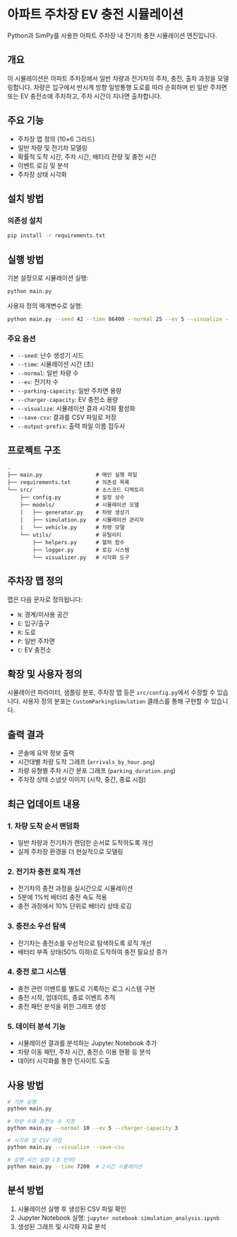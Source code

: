 # 아파트 주차장 EV 충전 시뮬레이션

Python과 SimPy를 사용한 아파트 주차장 내 전기차 충전 시뮬레이션 엔진입니다.

## 개요

이 시뮬레이션은 아파트 주차장에서 일반 차량과 전기차의 주차, 충전, 출차 과정을 모델링합니다. 차량은 입구에서 반시계 방향 일방통행 도로를 따라 순회하며 빈 일반 주차면 또는 EV 충전소에 주차하고, 주차 시간이 지나면 출차합니다.

## 주요 기능

- 주차장 맵 정의 (10×6 그리드)
- 일반 차량 및 전기차 모델링
- 확률적 도착 시간, 주차 시간, 배터리 잔량 및 충전 시간
- 이벤트 로깅 및 분석
- 주차장 상태 시각화

## 설치 방법

### 의존성 설치

```bash
pip install -r requirements.txt
```

## 실행 방법

기본 설정으로 시뮬레이션 실행:

```bash
python main.py
```

사용자 정의 매개변수로 실행:

```bash
python main.py --seed 42 --time 86400 --normal 25 --ev 5 --visualize --save-csv
```

### 주요 옵션

- `--seed`: 난수 생성기 시드
- `--time`: 시뮬레이션 시간 (초)
- `--normal`: 일반 차량 수
- `--ev`: 전기차 수
- `--parking-capacity`: 일반 주차면 용량
- `--charger-capacity`: EV 충전소 용량
- `--visualize`: 시뮬레이션 결과 시각화 활성화
- `--save-csv`: 결과를 CSV 파일로 저장
- `--output-prefix`: 출력 파일 이름 접두사

## 프로젝트 구조

```
.
├── main.py                 # 메인 실행 파일
├── requirements.txt        # 의존성 목록
└── src/                    # 소스코드 디렉토리
    ├── config.py           # 설정 상수
    ├── models/             # 시뮬레이션 모델
    │   ├── generator.py    # 차량 생성기
    │   ├── simulation.py   # 시뮬레이션 관리자
    │   └── vehicle.py      # 차량 모델
    └── utils/              # 유틸리티
        ├── helpers.py      # 헬퍼 함수
        ├── logger.py       # 로깅 시스템
        └── visualizer.py   # 시각화 도구
```

## 주차장 맵 정의

맵은 다음 문자로 정의됩니다:
- `N`: 경계/미사용 공간
- `E`: 입구/출구
- `R`: 도로
- `P`: 일반 주차면
- `C`: EV 충전소

## 확장 및 사용자 정의

시뮬레이션 파라미터, 샘플링 분포, 주차장 맵 등은 `src/config.py`에서 수정할 수 있습니다.
사용자 정의 분포는 `CustomParkingSimulation` 클래스를 통해 구현할 수 있습니다.

## 출력 결과

- 콘솔에 요약 정보 출력
- 시간대별 차량 도착 그래프 (`arrivals_by_hour.png`)
- 차량 유형별 주차 시간 분포 그래프 (`parking_duration.png`)
- 주차장 상태 스냅샷 이미지 (시작, 중간, 종료 시점)

## 최근 업데이트 내용

### 1. 차량 도착 순서 랜덤화
- 일반 차량과 전기차가 랜덤한 순서로 도착하도록 개선
- 실제 주차장 환경을 더 현실적으로 모델링

### 2. 전기차 충전 로직 개선
- 전기차의 충전 과정을 실시간으로 시뮬레이션
- 5분에 1%씩 배터리 충전 속도 적용
- 충전 과정에서 10% 단위로 배터리 상태 로깅

### 3. 충전소 우선 탐색
- 전기차는 충전소를 우선적으로 탐색하도록 로직 개선
- 배터리 부족 상태(50% 이하)로 도착하여 충전 필요성 증가

### 4. 충전 로그 시스템
- 충전 관련 이벤트를 별도로 기록하는 로그 시스템 구현
- 충전 시작, 업데이트, 종료 이벤트 추적
- 충전 패턴 분석을 위한 그래프 생성

### 5. 데이터 분석 기능
- 시뮬레이션 결과를 분석하는 Jupyter Notebook 추가
- 차량 이동 패턴, 주차 시간, 충전소 이용 현황 등 분석
- 데이터 시각화를 통한 인사이트 도출

## 사용 방법

```bash
# 기본 실행
python main.py

# 차량 수와 충전소 수 지정
python main.py --normal 10 --ev 5 --charger-capacity 3

# 시각화 및 CSV 저장
python main.py --visualize --save-csv

# 실행 시간 설정 (초 단위)
python main.py --time 7200  # 2시간 시뮬레이션
```

## 분석 방법

1. 시뮬레이션 실행 후 생성된 CSV 파일 확인
2. Jupyter Notebook 실행: `jupyter notebook simulation_analysis.ipynb`
3. 생성된 그래프 및 시각화 자료 분석 